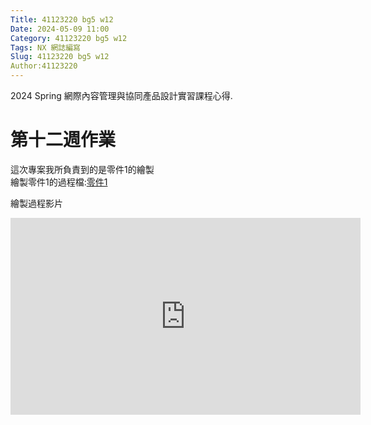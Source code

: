```yaml
---
Title: 41123220 bg5 w12
Date: 2024-05-09 11:00
Category: 41123220 bg5 w12
Tags: NX 網誌編寫
Slug: 41123220 bg5 w12
Author:41123220
---
```


2024 Spring 網際內容管理與協同產品設計實習課程心得.

<!-- PELICAN_END_SUMMARY -->
# 第十二週作業
這次專案我所負責到的是零件1的繪製<br>
繪製零件1的過程檔:[零件1](https://gist.githubusercontent.com/Changyou41123220/283727dbc1d6f825d451e9cedfdd27c4/raw/155fca406cb92101aae9735f376e9717e8ea3f8b/%25E9%259B%25B6%25E4%25BB%25B61%25E9%2581%258E%25E7%25A8%258B.py)<br>

繪製過程影片<br>
<iframe width="560" height="315" src="https://www.youtube.com/embed/HS-Tl_-t5jY?si=Zz-kgAHfRjfLpQqw" title="YouTube video player" frameborder="0" allow="accelerometer; autoplay; clipboard-write; encrypted-media; gyroscope; picture-in-picture; web-share" referrerpolicy="strict-origin-when-cross-origin" allowfullscreen></iframe>
